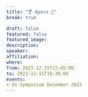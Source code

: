 ```yaml
---
title: "️🍸 Apero 🍱"
break: true

draft: false
featured: false
featured_image:
description:
speaker:
affiliation:
where:
from: 2023-12-15T17:45:00
to: 2023-12-15T18:30:00
events:
- SG Symposium December 2023
---
```

